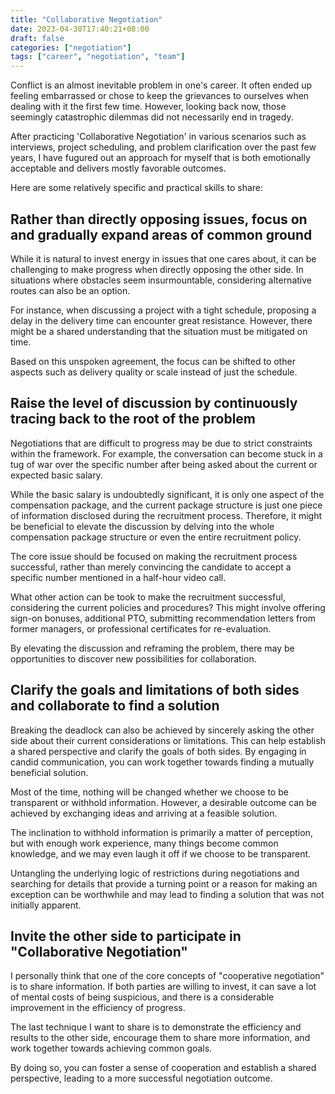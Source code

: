```yaml
---
title: "Collaborative Negotiation"
date: 2023-04-30T17:40:21+08:00
draft: false
categories: ["negotiation"]
tags: ["career", "negotiation", "team"]
---
```


Conflict is an almost inevitable problem in one's career. It often ended up feeling embarrassed or chose to keep the grievances to ourselves when dealing with it the first few time. However, looking back now, those seemingly catastrophic dilemmas did not necessarily end in tragedy.

After practicing 'Collaborative Negotiation' in various scenarios such as interviews, project scheduling, and problem clarification over the past few years, I have fugured out an approach for myself that is both emotionally acceptable and delivers mostly favorable outcomes.

Here are some relatively specific and practical skills to share:

<!--more-->

## Rather than directly opposing issues, focus on and gradually expand areas of common ground

While it is natural to invest energy in issues that one cares about, it can be challenging to make progress when directly opposing the other side. In situations where obstacles seem insurmountable, considering alternative routes can also be an option.

For instance, when discussing a project with a tight schedule, proposing a delay in the delivery time can encounter great resistance. However, there might be a shared understanding that the situation must be mitigated on time.

Based on this unspoken agreement, the focus can be shifted to other aspects such as delivery quality or scale instead of just the schedule.

## Raise the level of discussion by continuously tracing back to the root of the problem

Negotiations that are difficult to progress may be due to strict constraints within the framework. For example, the conversation can become stuck in a tug of war over the specific number after being asked about the current or expected basic salary.

While the basic salary is undoubtedly significant, it is only one aspect of the compensation package, and the current package structure is just one piece of information disclosed during the recruitment process. Therefore, it might be beneficial to elevate the discussion by delving into the whole compensation package structure or even the entire recruitment policy.

The core issue should be focused on making the recruitment process successful, rather than merely convincing the candidate to accept a specific number mentioned in a half-hour video call.

What other action can be took to make the recruitment successful, considering the current policies and procedures? This might involve offering sign-on bonuses, additional PTO, submitting recommendation letters from former managers, or professional certificates for re-evaluation.

By elevating the discussion and reframing the problem, there may be opportunities to discover new possibilities for collaboration.

## Clarify the goals and limitations of both sides and collaborate to find a solution

Breaking the deadlock can also be achieved by sincerely asking the other side about their current considerations or limitations. This can help establish a shared perspective and clarify the goals of both sides. By engaging in candid communication, you can work together towards finding a mutually beneficial solution.

Most of the time, nothing will be changed whether we choose to be transparent or withhold information. However, a desirable outcome can be achieved by exchanging ideas and arriving at a feasible solution.

The inclination to withhold information is primarily a matter of perception, but with enough work experience, many things become common knowledge, and we may even laugh it off if we choose to be transparent.

Untangling the underlying logic of restrictions during negotiations and searching for details that provide a turning point or a reason for making an exception can be worthwhile and may lead to finding a solution that was not initially apparent.

## Invite the other side to participate in "Collaborative Negotiation"

I personally think that one of the core concepts of "cooperative negotiation" is to share information. If both parties are willing to invest, it can save a lot of mental costs of being suspicious, and there is a considerable improvement in the efficiency of progress.

The last technique I want to share is to demonstrate the efficiency and results to the other side, encourage them to share more information, and work together towards achieving common goals.

By doing so, you can foster a sense of cooperation and establish a shared perspective, leading to a more successful negotiation outcome.
